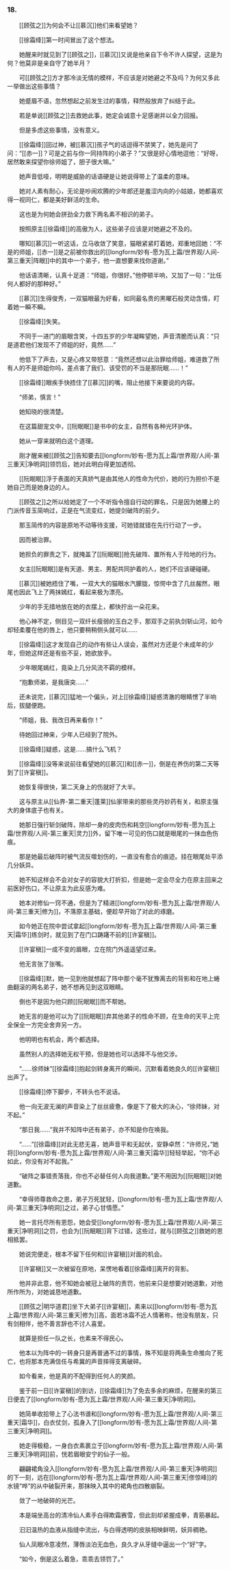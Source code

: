 ### 18.

　　[[顾弦之]]为何会不让[[慕沉]]他们来看望她？

　　[[徐霜绛]]第一时间冒出了这个想法。

　　她醒来时就见到了[[顾弦之]]，[[慕沉]]又说是他亲自下令不许人探望，这是为何？他莫非是亲自守了她半月？

　　可[[顾弦之]]方才那冷淡无情的模样，不应该是对她避之不及吗？为何又多此一举做出这些事情？　　

　　她蹙眉不语，忽然想起之前发生过的事情，释然般放弃了纠结于此。

　　若是单说[[顾弦之]]去救她此事，她定会诚意十足感谢并以全力回报。

　　但是多虑这些事情，没有意义。

　　[[徐霜绛]]回过神，被[[慕沉]]孩子气的话逗得不禁笑了，她先是问了问：“[[赤一]]？可是之前与你一同持阵的小弟子？”又很是好心情地逗他：“好呀，居然敢来探望你徐师姐了，胆子很大嘛。”

　　她声音低哑，明明是威胁的话语硬是让她说得带上了温柔的意味。

　　她对人素有耐心，无论是吵闹欢腾的少年郎还是羞涩内向的小姑娘，她都喜欢得一视同仁，都是美好鲜活的生命。

　　这也是为何她会拼劲全力救下两名素不相识的弟子。

　　按照原主[[徐霜绛]]的高傲为人，这些弟子应该是对她避之不及的。

　　哪知[[慕沉]]一听这话，立马收敛了笑意，猫眼紧紧盯着她，郑重地回她：“不是的师姐，[[赤一]]是之前被你救出的[[longform/妙有-愿为瓦上霜/世界观/人间-第三重天|阵眼]]中的其中一个弟子，他一直想要来找你道谢。”

　　他话语清晰，认真十足道：“师姐，你很好。”他停顿半响，又加了一句：“比任何人都好的那种好。”

　　[[慕沉]]生得俊秀，一双猫眼最为好看，如同最名贵的黑曜石般灵动含情，盯着她一瞬不瞬。

　　[[徐霜绛]]失笑。

　　不同于一进门的眉眼含笑，十四五岁的少年凝眸望她，声音清脆而认真：“只是道君他们发现不了师姐的好，竟然……”

　　他低下了声去，又是心疼又带怒意：“竟然还想以此治罪给师姐，难道救了所有人的不是师姐你吗，差点害了我们、该受罚的不当是那阮眠……！”

　　[[徐霜绛]]眼疾手快捂住了[[慕沉]]的嘴，阻止他接下来要说的内容。

　　“师弟，慎言！”

　　她知晓的很清楚。

　　在这篇甜宠文中，[[阮眠眠]]是书中的女主，自然有各种光环护体。

　　她从一穿来就明白这个道理。

　　刚才醒来被[[顾弦之]]告知要去[[longform/妙有-愿为瓦上霜/世界观/人间-第三重天|净明洞]]领罚后，她对此明白得更加透彻。

　　[[阮眠眠]]浮于表面的天真娇气是由其他人的性命为代价，她的行为担价不是她自己而是她身边的人。

　　[[顾弦之]]之所以给她定了一个不听指令擅自行动的罪名，只是因为她腰上的门派传音玉简响过，正是在气流变红，她提剑破阵的前夕。

　　那玉简传的内容是原地不动等待支援，可她错就错在先行行动了一步。

　　因而被治罪。

　　她担负的罪责之下，就掩盖了[[阮眠眠]]抢先破阵、置所有人于险地的行为。

　　女主[[阮眠眠]]是有天道、男主、男配共同护着的人，她们不应该硬碰硬。

　　[[慕沉]]被她捂住了嘴，一双大大的猫眼水汽朦胧，惊愕中含了几丝赧然，眼尾也因此飞上了两抹嫣红，看起来极为漂亮。

　　少年的手无措地放在她的衣摆上，都快拧出一朵花来。

　　他心神不定，侧目见一双纤长瘦弱的玉白之手，那双手之前执剑斩山河，如今却轻柔覆在他的唇上，他只要稍稍侧头就可以……

　　[[徐霜绛]]这才发现自己的动作有些让人误会，虽然对方还是个未成年的少年，但她这样还是有些不妥，她欲放手。

　　少年眼尾嫣红，竟染上几分风流不羁的模样。

　　“抱歉师弟，是我唐突……”

　　还未说完，[[慕沉]]猛地一个偏头，对上[[徐霜绛]]疑惑清澈的眼睛愣了半响后，拔腿便跑。

　　“师姐，我、我改日再来看你！”

　　待她回过神来，少年人已经到了院外。

　　[[徐霜绛]]疑惑，这是……搞什么飞机？

　　[[徐霜绛]]没等来说前往看望她的[[慕沉]]和[[赤一]]，倒是在养伤的第二天等到了[[许宴稹]]。

　　她恢复得很快，第二天身上的伤就好了大半。

　　这与原主从[[仙界-第二重天|蓬莱]]仙家带来的那些灵丹妙药有关，和原主强大的身体底子也有关。

　　她那日强行斩剑破阵，除却一身的皮肉伤和耗空[[longform/妙有-愿为瓦上霜/世界观/人间-第三重天|灵力]]外，留下唯一可见的伤口就是眼尾的一抹血色伤痕。

　　那是她最后破阵时被气流反噬划伤的，一直没有愈合的痕迹。挂在眼尾处平添几分妖异。

　　她不知这样会不会对女子的容貌大打折扣，但是她一定会尽全力在原主回来之前医好伤口，不让原主为此反感为难。

　　她本对修仙一窍不通，但是为了精进[[longform/妙有-愿为瓦上霜/世界观/人间-第三重天|修为]]，不落原主基础，便趁早开始了对此的琢磨。

　　如今她正在院中尝试拿起[[longform/妙有-愿为瓦上霜/世界观/人间-第三重天|霜华]]练剑时，就见到了在门口踌躇不前的[[许宴稹]]。

　　[[许宴稹]]一成不变的眉眼，立在院门外遥遥望过来。

　　他无言张了张嘴。

　　[[徐霜绛]]默，她一见到他就想起了阵中那个毫不犹豫离去的背影和在地上蜷曲翻滚的两名弟子，她不想再见到这双眼睛。

　　倒也不是因为他只顾[[阮眠眠]]而不帮她。

　　她无言的是他可以为了[[阮眠眠]]弃其他弟子的性命不顾，在生命的天平上完全保全一方完全舍弃另一方。

　　他明明也有机会，两个都选择。

　　虽然别人的选择她无权干预，但是她也可以选择不与他交涉。

　　“……徐师妹”[[徐霜绛]]抱起剑转身离开的瞬间，沉默看着她良久的[[许宴稹]]出声了。

　　[[徐霜绛]]停下脚步，不转头也不说话。

　　他一向无波无澜的声音染上了丝丝疲惫，像是下了极大的决心，“徐师妹，对不起。”

　　“那日我……”我并不知阵中还有弟子，亦不知是你在唤我。

　　“……”[[徐霜绛]]对此无悲无喜，她声音平和无起伏，安静卓然：“许师兄，”她将[[longform/妙有-愿为瓦上霜/世界观/人间-第三重天|霜华]]轻轻举起，“你不必如此，你没有对不起我。”

　　“破阵之事错责落我，你也不必替任何人向我道歉。”更不用因为[[阮眠眠]]对她道歉。

　　“幸得师尊救命之恩，弟子万死犹轻，[[longform/妙有-愿为瓦上霜/世界观/人间-第三重天|净明洞]]之过，弟子心甘情愿。”

　　她一言托尽所有恩怨，她会受[[longform/妙有-愿为瓦上霜/世界观/人间-第三重天|净明洞]]之罚，也会为[[阮眠眠]]背下过错，这些过，就与[[顾弦之]]救她的恩相抵罢。

　　她说完便走，根本不留下任何和[[许宴稹]]对面的机会。

　　[[许宴稹]]又一次被留在原地，呆愣地看着[[徐霜绛]]离开的背影。

　　他并非此意，他不知她会被冠上破阵的责罚，他前来只是想要对她道歉，对他所作所为，对她诚恳地道歉。

　　[[顾弦之|明华道君]]坐下大弟子[[许宴稹]]，素来以[[longform/妙有-愿为瓦上霜/世界观/人间-第三重天|修为]]高，面若冰霜不近人情著称，他没有朋友，只有剑相伴，他不善言辞也不讨人喜爱。

　　就算是担任一队之长，也素来不得民心。

　　他本以为阵中的一转身只是再普通不过的事情，殊不知是将两条生命推向了死亡，也将那本充满信任与希冀的声音摔得支离破碎。

　　如今看来，他是真的不配得到任何人的笑颜。

　　鉴于前一日[[许宴稹]]的到访，[[徐霜绛]]为了免去多余的麻烦，在醒来的第三日便去了[[longform/妙有-愿为瓦上霜/世界观/人间-第三重天|净明洞]]。

　　她简单收拾带上了心法书谱和[[longform/妙有-愿为瓦上霜/世界观/人间-第三重天|霜华]]，白衣仗剑，孤身入了[[longform/妙有-愿为瓦上霜/世界观/人间-第三重天|净明洞]]。

　　她走得极稳，一身白衣素裹立于[[longform/妙有-愿为瓦上霜/世界观/人间-第三重天|净明洞]]前，恍若眉眼安宁的仙子一般。

　　翩翩裙角没入[[longform/妙有-愿为瓦上霜/世界观/人间-第三重天|净明洞]]的下一刻，远在[[longform/妙有-愿为瓦上霜/世界观/人间-第三重天|俢惊峰]]的水镜“哗”的从中破裂开来，那抹映入其中的裙角也四散崩裂。

　　敛了一地破碎的光芒。

　　本是端坐高台的清冷仙人素手白得欺霜赛雪，但此刻却紧握成拳，青筋暴起。

　　汩汩温热的血液从指缝中流出，与白得透明的皮肤相映鲜明，妖异稠艳。

　　仙人凤眼冷意凌然，薄唇淡泊无血色，良久才从牙缝中逼出一个“好”字。

　　“如今，倒是这么着急，乖乖去领罚了。”